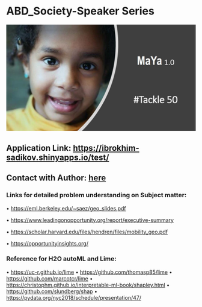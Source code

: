 # ABD_Society-Speaker Series

![.](https://github.com/Ibrokhimsadikov/ABD_Society/blob/master/Maya.JPG)


## Application Link: https://ibrokhim-sadikov.shinyapps.io/test/

## Contact with Author: [here](https://www.linkedin.com/in/abe-sadikov-27b449179)



### Links for detailed problem understanding on Subject matter:
• https://eml.berkeley.edu/~saez/geo_slides.pdf

• https://www.leadingonopportunity.org/report/executive-summary

• https://scholar.harvard.edu/files/hendren/files/mobility_geo.pdf

• https://opportunityinsights.org/



### Reference for H2O autoML and Lime:
• https://uc-r.github.io/lime
• https://github.com/thomasp85/lime
• https://github.com/marcotcr/lime
• https://christophm.github.io/interpretable-ml-book/shapley.html
• https://github.com/slundberg/shap
• https://pydata.org/nyc2018/schedule/presentation/47/
